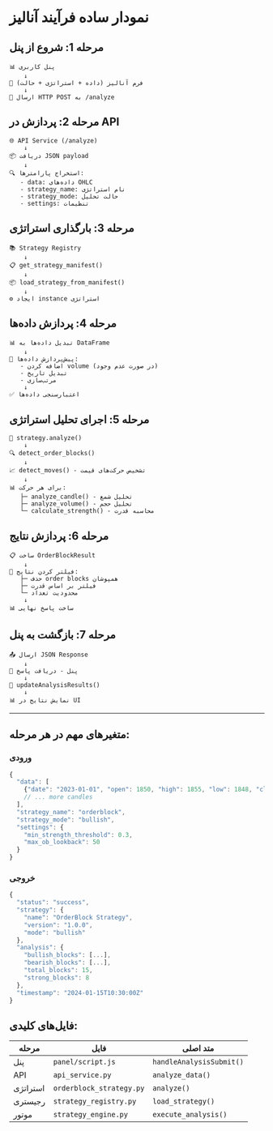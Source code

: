 # نمودار ساده فرآیند آنالیز

## مرحله 1: شروع از پنل
```
📊 پنل کاربری
    ↓
📝 فرم آنالیز (داده + استراتژی + حالت)
    ↓
🔗 ارسال HTTP POST به /analyze
```

## مرحله 2: پردازش در API
```
🌐 API Service (/analyze)
    ↓
📦 دریافت JSON payload
    ↓
🔍 استخراج پارامترها:
   - data: داده‌های OHLC
   - strategy_name: نام استراتژی
   - strategy_mode: حالت تحلیل
   - settings: تنظیمات
```

## مرحله 3: بارگذاری استراتژی
```
📚 Strategy Registry
    ↓
📋 get_strategy_manifest()
    ↓
📦 load_strategy_from_manifest()
    ↓
⚙️ ایجاد instance استراتژی
```

## مرحله 4: پردازش داده‌ها
```
📊 تبدیل داده‌ها به DataFrame
    ↓
🧹 پیش‌پردازش داده‌ها:
   - اضافه کردن volume (در صورت عدم وجود)
   - تبدیل تاریخ
   - مرتب‌سازی
    ↓
✅ اعتبارسنجی داده‌ها
```

## مرحله 5: اجرای تحلیل استراتژی
```
🎯 strategy.analyze()
    ↓
🔍 detect_order_blocks()
    ↓
📈 detect_moves() - تشخیص حرکت‌های قیمت
    ↓
📊 برای هر حرکت:
   ├─ analyze_candle() - تحلیل شمع
   ├─ analyze_volume() - تحلیل حجم
   └─ calculate_strength() - محاسبه قدرت
```

## مرحله 6: پردازش نتایج
```
📋 ساخت OrderBlockResult
    ↓
🔧 فیلتر کردن نتایج:
   ├─ حذف order blocks همپوشان
   ├─ فیلتر بر اساس قدرت
   └─ محدودیت تعداد
    ↓
📊 ساخت پاسخ نهایی
```

## مرحله 7: بازگشت به پنل
```
📤 ارسال JSON Response
    ↓
📱 پنل - دریافت پاسخ
    ↓
🎨 updateAnalysisResults()
    ↓
📊 نمایش نتایج در UI
```

---

## متغیرهای مهم در هر مرحله:

### ورودی
```javascript
{
  "data": [
    {"date": "2023-01-01", "open": 1850, "high": 1855, "low": 1848, "close": 1852},
    // ... more candles
  ],
  "strategy_name": "orderblock",
  "strategy_mode": "bullish",
  "settings": {
    "min_strength_threshold": 0.3,
    "max_ob_lookback": 50
  }
}
```

### خروجی
```javascript
{
  "status": "success",
  "strategy": {
    "name": "OrderBlock Strategy",
    "version": "1.0.0",
    "mode": "bullish"
  },
  "analysis": {
    "bullish_blocks": [...],
    "bearish_blocks": [...],
    "total_blocks": 15,
    "strong_blocks": 8
  },
  "timestamp": "2024-01-15T10:30:00Z"
}
```

## فایل‌های کلیدی:

| مرحله | فایل | متد اصلی |
|-------|------|----------|
| پنل | `panel/script.js` | `handleAnalysisSubmit()` |
| API | `api_service.py` | `analyze_data()` |
| استراتژی | `orderblock_strategy.py` | `analyze()` |
| رجیستری | `strategy_registry.py` | `load_strategy()` |
| موتور | `strategy_engine.py` | `execute_analysis()` | 